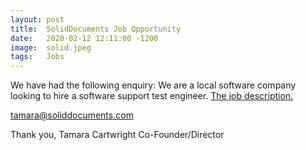 ```yaml
---
layout: post
title:  SolidDocuments Job Opportunity
date:   2020-02-12 12:11:00 -1200
image:  solid.jpeg
tags:   Jobs
---
```

We have had the following enquiry: We are a local software company looking to hire a software support test engineer.
[The job description.](/GitHub/docs/img/Solidconverter.pdf)

tamara@soliddocuments.com

Thank you,
Tamara Cartwright
Co-Founder/Director